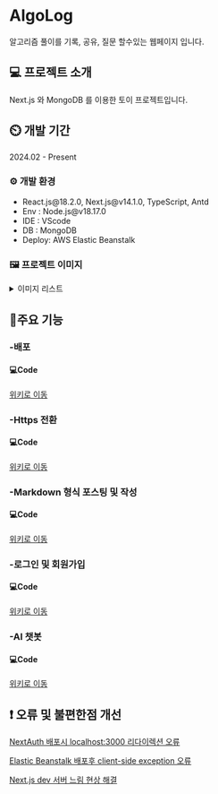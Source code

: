 # AlgoLog

알고리즘 풀이를 기록, 공유, 질문 할수있는 웹페이지 입니다.

## 💻 프로젝트 소개

Next.js 와 MongoDB 를 이용한 토이 프로젝트입니다.

## ⏲️ 개발 기간

2024.02 - Present

### ⚙️ 개발 환경

<ul>
  <li>React.js@18.2.0, Next.js@v14.1.0, TypeScript, Antd</li>
  <li>Env : Node.js@v18.17.0</li>
  <li>IDE : VScode</li>
  <li>DB : MongoDB </li>
  <li>Deploy: AWS Elastic Beanstalk</li>
</ul>

### 🖼️ 프로젝트 이미지

<details>
  <summary>이미지 리스트</summary>

  <details>
<summary>1. 로그인 페이지</summary>
  
  ![algolog_login](https://github.com/MinjoonHK/Management_system/assets/108560916/1f004ad3-1402-4667-b172-553104b1c79c)
  
</details>

<details>
<summary>2. 회원가입 페이지</summary>
  
  ![algolog_signin](https://github.com/MinjoonHK/Management_system/assets/108560916/fba8f10d-04b7-48f5-aee0-a47a8f753adf)
  
</details>

<details>
<summary>3. 대문 페이지</summary>
  
  ![algolo_mainpage](https://github.com/MinjoonHK/Management_system/assets/108560916/7ed95d6a-61b0-4af6-b694-9889a77ad4b7)
  
</details>


<details>
<summary>4. 대문 페이지(다크모드)</summary>
  
 ![algolog_mainpagedark](https://github.com/MinjoonHK/AlgoLog_Reboot/assets/108560916/da27a026-7090-4724-ad90-34dfcdcc9ca4)

  
</details>

<details>
<summary>5. 상세 페이지</summary>
  
  ![세부페이지1](https://github.com/MinjoonHK/AlgoLog_Reboot/assets/108560916/af092e9e-97bb-4698-aaa8-0073502d0bb0)
  
</details>

<details>
<summary>6. 챗봇</summary>
  
  ![algolog_ai](https://github.com/MinjoonHK/AlgoLog_Reboot/assets/108560916/1b3b2786-6bad-483b-8f1a-5e3be34836d6)
  
</details>

<details>
<summary>7. 글 작성 페이지</summary>
  
  ![algolog_글쓰기](https://github.com/MinjoonHK/AlgoLog_Reboot/assets/108560916/6ec6cff4-a3a3-49b9-9a29-7a77c9a29321)
  
</details>
  
</details>






<!--
### 🏠URL

<a href="https://algorithmlog.com">https://algorithmlog.com</a>
비용 문제로 인해 일시적인 서버 정지 상태입니다
-->
## 📌주요 기능

### -배포

#### 💻Code

<a href="https://github.com/MinjoonHK/AlgoLog_Reboot/wiki/AlgoLog-%EC%A3%BC%EC%9A%94%EA%B8%B0%EB%8A%A5-%E2%80%90-Elastic-Beanstalk-%EB%B0%B0%ED%8F%AC">위키로 이동</a>

### -Https 전환

#### 💻Code

<a href="https://github.com/MinjoonHK/AlgoLog_Reboot/wiki/AlgoLog-%EC%A3%BC%EC%9A%94%EA%B8%B0%EB%8A%A5-%E2%80%90-Http-%E2%80%90--Https-%EC%A0%84%ED%99%98">위키로 이동</a>

### -Markdown 형식 포스팅 및 작성

#### 💻Code

<a href="https://github.com/MinjoonHK/AlgoLog_Reboot/wiki/AlgoLog-%EC%A3%BC%EC%9A%94%EA%B8%B0%EB%8A%A5-%E2%80%90-MarkDown-%ED%98%95%EC%8B%9D-%ED%8F%AC%EC%8A%A4%ED%8C%85">위키로 이동</a>

### -로그인 및 회원가입

#### 💻Code

<a href="https://github.com/MinjoonHK/AlgoLog_Reboot/wiki/AlgoLog-%EC%A3%BC%EC%9A%94%EA%B8%B0%EB%8A%A5-%E2%80%90-%EB%A1%9C%EA%B7%B8%EC%9D%B8-%EB%B0%8F-%ED%9A%8C%EC%9B%90%EA%B0%80%EC%9E%85">위키로 이동</a>

### -AI 챗봇

#### 💻Code
<a href="https://github.com/MinjoonHK/AlgoLog_Reboot/wiki/AlgoLog-%EC%A3%BC%EC%9A%94%EA%B8%B0%EB%8A%A5-%E2%80%90-AI-%EC%B1%97%EB%B4%87">위키로 이동</a>


## ❗ 오류 및 불편한점 개선

<a href="https://github.com/MinjoonHK/AlgoLog_Reboot/wiki/AlgoLog-%EC%98%A4%EB%A5%98-%E2%80%90-NextAuth-%EB%B0%B0%ED%8F%AC%EC%8B%9C-oAuth-%EC%98%A4%EB%A5%98">NextAuth 배포시 localhost:3000 리다이렉션 오류</a>

<a href="https://github.com/MinjoonHK/AlgoLog_Reboot/wiki/AlgoLog-%EC%98%A4%EB%A5%98-%E2%80%90-Elastic-Beanstalk-%EB%B0%B0%ED%8F%AC%ED%9B%84-Current-Side-Exception-%EC%97%90%EB%9F%AC">Elastic Beanstalk 배포후 client-side exception 오류</a>

<a href="https://github.com/MinjoonHK/AlgoLog_Reboot/wiki/AlgoLog-%EC%98%A4%EB%A5%98-%E2%80%90-Next.js-dev-%EC%84%9C%EB%B2%84-%EB%8A%90%EB%A6%BC-%EC%98%A4%EB%A5%98">Next.js dev 서버 느림 현상 해결</a>

